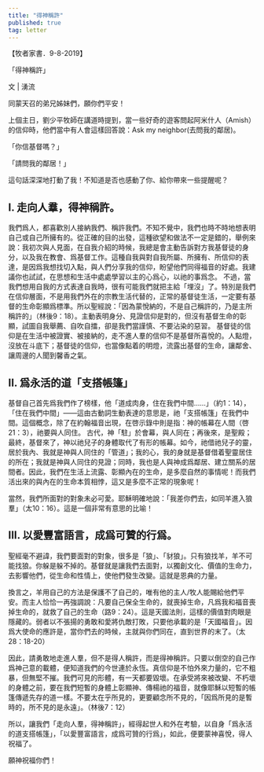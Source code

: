 ```yaml
---
title: "得神稱許"
published: true
tag: letter
---
```



【牧者家書．9-8-2019】
 
「得神稱許」

文 | 湧流

同蒙天召的弟兄姊妹們，願你們平安！

上個主日，劉少平牧師在講道時提到，當一些好奇的遊客問起阿米什人（Amish）的信仰時，他們當中有人會這樣回答說：Ask my neighbor(去問我的鄰居)。

「你信基督嗎？」

「請問我的鄰居！」

這句話深深地打動了我！不知道是否也感動了你、給你帶來一些提醒呢？


## I. 走向人羣，得神稱許。

我們爲人，都喜歡別人接納我們、稱許我們。不知不覺中，我們也時不時地想表明自己或自己所擁有的。從正確的目的出發，這種欲望和做法不一定是錯的，舉例來說：我初次與人見面，在自我介紹的時候，我總是會主動告訴對方我基督徒的身分，以及我在教會、爲基督工作。這種自我與對自我所屬、所擁有、所信仰的表達，是因爲我想找切入點，與人們分享我的信仰，盼望他們同得福音的好處。我建議你也試試，在思想和生活中處處學習以主的心爲心，以祂的事爲念。
不過，當我們想用自我的方式表達自我時，很有可能我們就把主給「埋沒」了。特別是我們在信仰層面，不是用我們外在的宗教生活代替的，正常的基督徒生活，一定要有基督的生命彰顯爲標準。所以聖經說：「因為蒙悅納的，不是自己稱許的，乃是主所稱許的」（林後9：18）。主動表明身分、見證信仰是對的，但沒有基督生命的彰顯，試圖自我舉薦、自吹自擂，卻是我們當謹慎、不要沾染的惡習。
基督徒的信仰是在生活中被證實、被接納的，走不進人羣的信仰不是基督所喜悅的。人點燈，沒放在斗底下；基督徒的信仰，也當像點着的明燈，流露出基督的生命，讓鄰舍、讓周邊的人聞到馨香之氣。

## II. 爲永活的道「支搭帳篷」

基督自己首先爲我們作了榜樣，他「道成肉身，住在我們中間……」（約1：14），「住在我們中間」——這由古動詞生動表達的意思是，祂「支搭帳篷」在我們中間。這個概念，除了在約翰福音出現，在啓示錄中則是指：神的帳幕在人間（啓21：3），祂要與人同住。
古代，神「駐」於會幕，與人同在；再後來，是聖殿；最終，基督來了，神以祂兒子的身體取代了有形的帳幕。如今，祂借祂兒子的靈，居於我內、我就是神與人同住的「管道」；我的心，我的身就是基督借着聖靈居住的所在；我就是神與人同住的見證；同時，我也是人與神成爲鄰居、建立關系的居間者。因此，我們在生活上流露、彰顯內在的生命，是多麼自然的事情呢！而我們活出來的與內在的生命本質相悖，這又是多麼不正常的現象呢！

當然，我們所面對的對象未必可愛。耶穌明確地說：「我差你們去，如同羊進入狼羣」（太10：16）。這是一個非常有意思的比喻！

## III. 以愛豐富語言，成爲可贊的行爲。

聖經毫不避諱，我們要面對的對象，很多是「狼」、「豺狼」。只有狼找羊，羊不可能找狼。你躲是躲不掉的。基督就是讓我們去面對，以獨創文化、價值的生命力，去影響他們，從生命和性情上，使他們發生改變。這就是恩典的力量。

換言之，羊用自己的方法是保護不了自己的，唯有他的主人/牧人能賜給他們平安。而主人恰恰一再強調說：凡要自己保全生命的，就喪掉生命，凡爲我和福音喪掉生命的，就救了自己的生命（路9：24）。這是天國法則，這樣的價值對肉眼是隱藏的。弱者以不張揚的勇敢和愛將仇敵打敗，只要他承載的是「天國福音」。因爲大使命的應許是，當你們去的時候，主就與你們同在，直到世界的末了。（太28：18-20）

因此，請勇敢地走進人羣，但不是得人稱許，而是得神稱許。只要以倒空的自己作爲神己意的載體，便知道我們的今世連於永恆。真信仰是不怕外來力量的，它不粗暴，但無堅不摧。我們可見的形體，有一天都要毀壞。在承受將來被改變、不朽壞的身體之前，要在我們短暫的身體上彰顯神、傳楊祂的福音，就像耶穌以短暫的帳篷傳遞先存的道一樣。不要太在乎所見的，更要顧念所不見的，「因爲所見的是暫時的，所不見的是永遠」。（林後7：12）

所以，讓我們「走向人羣，得神稱許」，經得起世人和外在考驗，以自身「爲永活的道支搭帳篷」，「以愛豐富語言，成爲可贊的行爲」，如此，便要蒙神喜悅，得人祝福了。

願神祝福你們！

